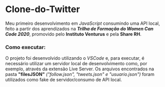 # Clone-do-Twitter
Meu primeiro desenvolvimento em *JavaScript* consumindo uma API local, feito a partir dos aprendizados na **_Trilha de Formação do Women Can Code 2020_**, promovido pelo **Instituto Venturus** e pela **Share RH**.

### Como executar:
O projeto foi desenvolvido utilizando o *VSCode* e, para executar, é necessário utilizar um servidor local de desenvolvimento como, por exemplo, através da extensão Live Server.
Os arquivos encontrados na pasta **"filesJSON"** *("follow.json", "tweets.json" e "usuario.json")* foram utilizados como fake de servidor/consumo de API local.
